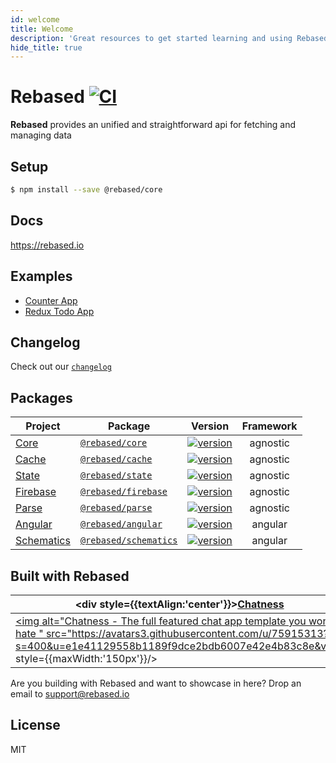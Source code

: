 ```yaml
---
id: welcome
title: Welcome
description: 'Great resources to get started learning and using Rebased'
hide_title: true
---
```


# Rebased [![CI](https://github.com/rebasedjs/rebasedjs/workflows/CI/badge.svg)](https://github.com/rebasedjs/rebasedjs/actions)

**Rebased** provides an unified and straightforward api for fetching and managing data

## Setup

```bash
$ npm install --save @rebased/core
```

## Docs

https://rebased.io

## Examples

- [Counter App](https://github.com/rebasedjs/rebasedjs/tree/master/projects/apps/counter)
- [Redux Todo App](https://github.com/rebasedjs/rebasedjs/tree/master/projects/apps/todo)

## Changelog

Check out our [`changelog`](https://rebased.io/changelog)

## Packages

| Project                                     | Package                                                                    | Version                                                                                                                      | Framework |
| ------------------------------------------- | -------------------------------------------------------------------------- | ---------------------------------------------------------------------------------------------------------------------------- | :-------: |
| [Core](https://rebased.io/core)             | [`@rebased/core`](https://www.npmjs.com/package/@rebased/core)             | [![version](https://img.shields.io/npm/v/@rebased/core/latest.svg)](https://www.npmjs.com/package/@rebased/core)             | agnostic  |
| [Cache](https://rebased.io/cache)           | [`@rebased/cache`](https://www.npmjs.com/package/@rebased/cache)           | [![version](https://img.shields.io/npm/v/@rebased/cache/latest.svg)](https://www.npmjs.com/package/@rebased/cache)           | agnostic  |
| [State](https://rebased.io/state)           | [`@rebased/state`](https://www.npmjs.com/package/@rebased/state)           | [![version](https://img.shields.io/npm/v/@rebased/state/latest.svg)](https://www.npmjs.com/package/@rebased/state)           | agnostic  |
| [Firebase](https://rebased.io/firebase)     | [`@rebased/firebase`](https://www.npmjs.com/package/@rebased/firebase)     | [![version](https://img.shields.io/npm/v/@rebased/firebase/latest.svg)](https://www.npmjs.com/package/@rebased/firebase)     | agnostic  |
| [Parse](https://rebased.io/parse)           | [`@rebased/parse`](https://www.npmjs.com/package/@rebased/parse)           | [![version](https://img.shields.io/npm/v/@rebased/parse/latest.svg)](https://www.npmjs.com/package/@rebased/parse)           | agnostic  |
| [Angular](https://rebased.io/angular)       | [`@rebased/angular`](https://www.npmjs.com/package/@rebased/angular)       | [![version](https://img.shields.io/npm/v/@rebased/angular/latest.svg)](https://www.npmjs.com/package/@rebased/angular)       |  angular  |
| [Schematics](https://rebased.io/schematics) | [`@rebased/schematics`](https://www.npmjs.com/package/@rebased/schematics) | [![version](https://img.shields.io/npm/v/@rebased/schematics/latest.svg)](https://www.npmjs.com/package/@rebased/schematics) |  angular  |

## Built with Rebased

| <div style={{textAlign:'center'}}><a href="https://chatness.app?utm_medium=rebased">Chatness</a></div>                                                                                                                                                                     |
| ----------------------------------------------------------------------------------------------------------------------------------------------------------------------------------------------------------------------------------------------------------------------- |
| <a href="https://chatness.app?utm_medium=rebased"><img alt="Chatness - The full featured chat app template you won't hate " src="https://avatars3.githubusercontent.com/u/75915313?s=400&u=e1e41129558b1189f9dce2bdb6007e42e4b83c8e&v=4" style={{maxWidth:'150px'}}/></a> |

Are you building with Rebased and want to showcase in here? Drop an email to support@rebased.io

## License

MIT
